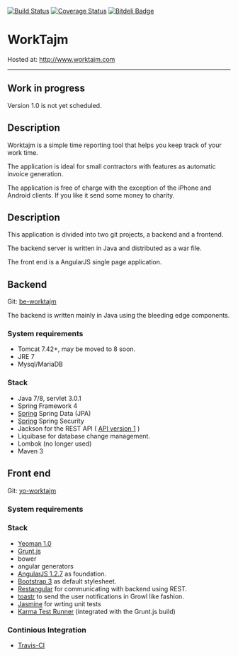 [![Build Status](https://travis-ci.org/hirro/be-worktajm.png?branch=master)](https://travis-ci.org/hirro/be-worktajm)
[![Coverage Status](https://coveralls.io/repos/hirro/be-worktajm/badge.png)](https://coveralls.io/r/hirro/be-worktajm)
[![Bitdeli Badge](https://d2weczhvl823v0.cloudfront.net/hirro/be-worktajm/trend.png)](https://bitdeli.com/free "Bitdeli Badge")

# WorkTajm
Hosted at: http://www.worktajm.com

***

## Work in progress
Version 1.0 is not yet scheduled.

## Description
Worktajm is a simple time reporting tool that helps you keep track of your work time.

The application is ideal for small contractors with features as automatic invoice generation.

The application is free of charge with the exception of the iPhone and Android clients.
If you like it send some money to charity.


## Description

This application is divided into two git projects, a backend and a frontend.

The backend server is written in Java and distributed as a war file.

The front end is a AngularJS single page application.

	
## Backend
Git: [be-worktajm](https://github.com/hirro/be-worktajm)

The backend is written mainly in Java using the bleeding edge components.

### System requirements
* Tomcat 7.42+, may be moved to 8 soon.
* JRE 7
* Mysql/MariaDB

### Stack
* Java 7/8, servlet 3.0.1
* Spring Framework 4
 * [Spring](www.spring.org)  Spring Data (JPA)
 * [Spring](www.spring.org)  Spring Security
* Jackson for the REST API ( [API version 1](https://github.com/hirro/be-worktajm/blob/master/api.md) )
* Liquibase for database change management.
* Lombok (no longer used)
* Maven 3

## Front end
Git: [yo-worktajm](https://github.com/hirro/yo-worktajm)

### System requirements

### Stack
* [Yeoman 1.0](http://yeoman.io/)
 * [Grunt.js](http://gruntjs.com/)
 * bower
 * angular generators
* [AngularJS 1.2.7](http://www.angularjs.org/) as foundation.
* [Bootstrap 3](http://getbootstrap.com/) as default stylesheet.
* [Restangular](https://github.com/mgonto/restangular) for communicating with backend using REST.
* [toastr](https://github.com/CodeSeven/toastr) to send the user notifications in Growl like fashion.
* [Jasmine](http://pivotal.github.com/jasmine/) for wrting unit tests
* [Karma Test Runner](http://karma-runner.github.io/0.8/index.html) (integrated with the Grunt.js build)

### Continious Integration

* [Travis-CI](https://travis-ci.org/) 






